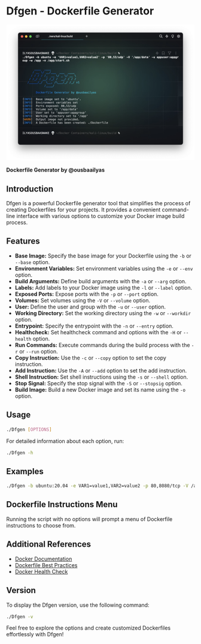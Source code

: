 # Dfgen - Dockerfile Generator

![Dfgen Logo](dfgen_scsh.png)

**Dockerfile Generator by @ousbaailyas**

## Introduction

Dfgen is a powerful Dockerfile generator tool that simplifies the process of creating Dockerfiles for your projects. It provides a convenient command-line interface with various options to customize your Docker image build process.

## Features

- **Base Image:** Specify the base image for your Dockerfile using the `-b` or `--base` option.
- **Environment Variables:** Set environment variables using the `-e` or `--env` option.
- **Build Arguments:** Define build arguments with the `-a` or `--arg` option.
- **Labels:** Add labels to your Docker image using the `-l` or `--label` option.
- **Exposed Ports:** Expose ports with the `-p` or `--port` option.
- **Volumes:** Set volumes using the `-V` or `--volume` option.
- **User:** Define the user and group with the `-u` or `--user` option.
- **Working Directory:** Set the working directory using the `-w` or `--workdir` option.
- **Entrypoint:** Specify the entrypoint with the `-n` or `--entry` option.
- **Healthcheck:** Set healthcheck command and options with the `-H` or `--health` option.
- **Run Commands:** Execute commands during the build process with the `-r` or `--run` option.
- **Copy Instruction:** Use the `-c` or `--copy` option to set the copy instruction.
- **Add Instruction:** Use the `-A` or `--add` option to set the add instruction.
- **Shell Instruction:** Set shell instructions using the `-s` or `--shell` option.
- **Stop Signal:** Specify the stop signal with the `-S` or `--stopsig` option.
- **Build Image:** Build a new Docker image and set its name using the `-o` option.

## Usage

```bash
./Dfgen [OPTIONS]
```

For detailed information about each option, run:

```bash
./Dfgen -h
```

## Examples

```bash
./Dfgen -b ubuntu:20.04 -e VAR1=value1,VAR2=value2 -p 80,8080/tcp -V /app/data -u appuser:appgroup -w /app -n /app/start.sh
```

## Dockerfile Instructions Menu

Running the script with no options will prompt a menu of Dockerfile instructions to choose from.

## Additional References

- [Docker Documentation](https://docs.docker.com/)
- [Dockerfile Best Practices](https://docs.docker.com/develop/develop-images/dockerfile_best-practices/)
- [Docker Health Check](https://docs.docker.com/engine/reference/builder/#healthcheck)

## Version

To display the Dfgen version, use the following command:

```bash
./Dfgen -v
```

Feel free to explore the options and create customized Dockerfiles effortlessly with Dfgen!
